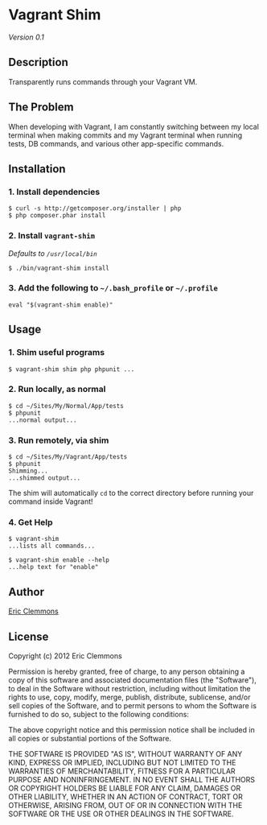 # Vagrant Shim

_Version 0.1_


## Description

Transparently runs commands through your Vagrant VM.


## The Problem

When developing with Vagrant, I am constantly switching between my local terminal
when making commits and my Vagrant terminal when running tests, DB commands,
and various other app-specific commands.


## Installation

### 1. Install dependencies

    $ curl -s http://getcomposer.org/installer | php
    $ php composer.phar install


### 2. Install `vagrant-shim`

_Defaults to `/usr/local/bin`_

    $ ./bin/vagrant-shim install


### 3. Add the following to `~/.bash_profile` or `~/.profile`

    eval "$(vagrant-shim enable)"


## Usage

### 1. Shim useful programs

    $ vagrant-shim shim php phpunit ...


### 2. Run locally, as normal

	$ cd ~/Sites/My/Normal/App/tests
	$ phpunit
    ...normal output...


### 3. Run remotely, via shim

    $ cd ~/Sites/My/Vagrant/App/tests
    $ phpunit
    Shimming...
    ...shimmed output...

The shim will automatically `cd` to the correct directory before
running your command inside Vagrant!


### 4. Get Help

    $ vagrant-shim
    ...lists all commands...

    $ vagrant-shim enable --help
    ...help text for "enable"


## Author

[Eric Clemmons](http://github.com/ericclemmons)


## License

Copyright (c) 2012 Eric Clemmons

Permission is hereby granted, free of charge, to any person obtaining a copy
of this software and associated documentation files (the "Software"), to deal
in the Software without restriction, including without limitation the rights
to use, copy, modify, merge, publish, distribute, sublicense, and/or sell
copies of the Software, and to permit persons to whom the Software is furnished
to do so, subject to the following conditions:

The above copyright notice and this permission notice shall be included in all
copies or substantial portions of the Software.

THE SOFTWARE IS PROVIDED "AS IS", WITHOUT WARRANTY OF ANY KIND, EXPRESS OR
IMPLIED, INCLUDING BUT NOT LIMITED TO THE WARRANTIES OF MERCHANTABILITY,
FITNESS FOR A PARTICULAR PURPOSE AND NONINFRINGEMENT. IN NO EVENT SHALL THE
AUTHORS OR COPYRIGHT HOLDERS BE LIABLE FOR ANY CLAIM, DAMAGES OR OTHER
LIABILITY, WHETHER IN AN ACTION OF CONTRACT, TORT OR OTHERWISE, ARISING FROM,
OUT OF OR IN CONNECTION WITH THE SOFTWARE OR THE USE OR OTHER DEALINGS IN
THE SOFTWARE.
